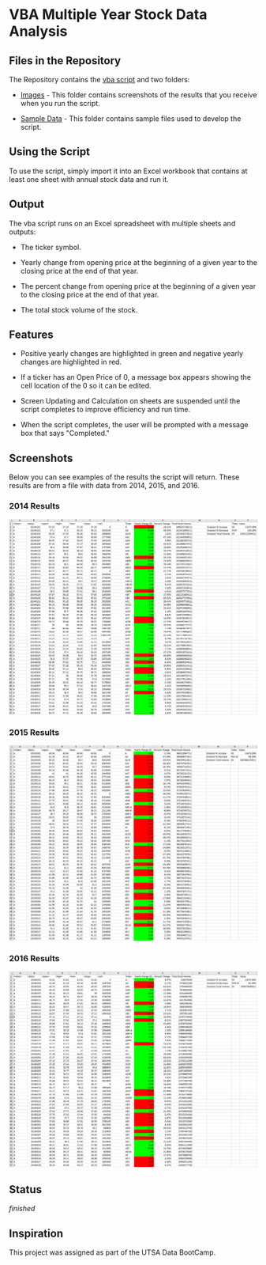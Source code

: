 # VBA Multiple Year Stock Data Analysis

## Files in the Repository
The Repository contains the [vba script](./vba-challenge.bas) and two folders:

* [Images](./Images) - This folder contains screenshots of the results that you receive when you run the script.

* [Sample Data](./SampleData) - This folder contains sample files used to develop the script.

## Using the Script
To use the script, simply import it into an Excel workbook that contains at least one sheet with annual stock data and run it.

## Output
The vba script runs on an Excel spreadsheet with multiple sheets and outputs:
 
* The ticker symbol.

* Yearly change from opening price at the beginning of a given year to the closing price at the end of that year. 

* The percent change from opening price at the beginning of a given year to the closing price at the end of that year.

* The total stock volume of the stock.

## Features
  
* Positive yearly changes are highlighted in green and negative yearly changes are highlighted in red. 

* If a ticker has an Open Price of 0, a message box appears showing the cell location of the 0 so it can be edited.

* Screen Updating and Calculation on sheets are suspended until the script completes to improve efficiency and run time. 

* When the script completes, the user will be prompted with a message box that says "Completed."

## Screenshots 
Below you can see examples of the results the script will return. These results are from a file with data from 2014, 2015, and 2016.

### 2014 Results
![2014 Results](Images/2014-Results.png)

### 2015 Results
![2015 Results](Images/2015-Results.png)

### 2016 Results
![2016 Results](Images/2016-Results.png)

## Status
_finished_

## Inspiration
This project was assigned as part of the UTSA Data BootCamp.
 
 
